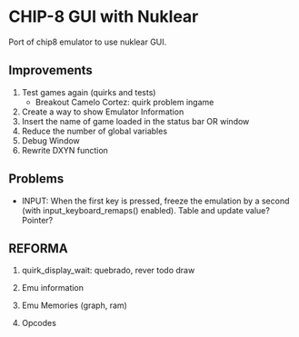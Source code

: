 # CHIP-8 GUI with Nuklear

Port of chip8 emulator to use nuklear GUI.

## Improvements

1) Test games again (quirks and tests)
    * Breakout Camelo Cortez: quirk problem ingame
2) Create a way to show Emulator Information
3) Insert the name of game loaded in the status bar OR window
4) Reduce the number of global variables
5) Debug Window
6) Rewrite DXYN function

## Problems

* INPUT: When the first key is pressed, freeze the emulation by a second (with input_keyboard_remaps() enabled). Table and update value? Pointer?


## REFORMA

1) quirk_display_wait: quebrado, rever todo draw

2) Emu information

3) Emu Memories (graph, ram)

4) Opcodes